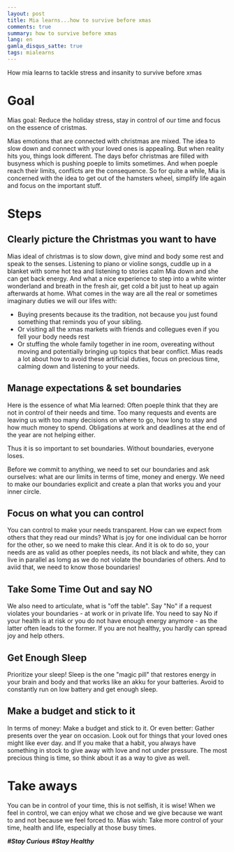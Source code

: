 ```yaml
---
layout: post
title: Mia learns...how to survive before xmas
comments: true
summary: how to survive before xmas
lang: en
gamla_disqus_satte: true
tags: mialearns
---
```


<div class="message">
How mia learns to tackle stress and insanity to survive before xmas
</div>

# Goal
Mias goal: Reduce the holiday stress, stay in control of our time and focus on the essence of cristmas.

Mias emotions that are connected with christmas are mixed.
The idea to slow down and connect with your loved ones is appealing.
But when reality hits you, things look different.
The days befor christmas are filled with busyness which is pushing poeple to limits sometimes. And when poeple reach their limits, conflicts are the consequence.
So for quite a while, Mia is concerned with the idea to get out of the hamsters wheel, simplify life again and focus on the important stuff.

# Steps
## Clearly picture the Christmas you want to have
Mias ideal of christmas is to slow down, give mind and body some rest and speak to the senses.
Listening to piano or violine songs, cuddle up in a blanket with some hot tea and listening to stories calm Mia down and she can get back energy. And what a nice experience to step into a white winter wonderland and breath in the fresh air, get cold a bit just to heat up again afterwards at home.
What comes in the way are all the real or sometimes imaginary duties we will our lifes with: 
- Buying presents because its the tradition, not because you just found something that reminds you of your sibling.
- Or visiting all the xmas markets with friends and collegues even if you fell your body needs rest
- Or stuffing the whole family together in ine room, overeating without moving and potentially bringing up topics that bear conflict.
Mias reads a lot about how to avoid these artificial duties, focus on precious time, calming down and listening to your needs.

## Manage expectations & set boundaries
Here is the essence of what Mia learned:
Often poeple think that they are not in control of their needs and time. Too many requests and events are leaving us with too many decisions on where to go, how long to stay and how much money to spend. Obligations at work and deadlines at the end of the year are not helping either.

Thus it is so important to set boundaries. Without boundaries, everyone loses.  

Before we commit to anything, we need to set our boundaries and ask ourselves: 
what are our limits in terms of time, money and energy. We need to make our boundaries explicit and create a plan that works you and your inner circle.

## Focus on what you can control
You can control to make your needs transparent. How can we expect from others that they read our minds? What is joy for one individual can be horror for the other, so we need to make this clear.
And it is ok to do so, your needs are as valid as other poeples needs, its not black and white, they can live in parallel as lomg as we do not violate the boundaries of others.
And to aviid that, we need to know those boundaries!

## Take Some Time Out and say NO
We also need to articulate, what is "off the table". Say "No" if a request violates your boundaries - at work or in private life. You need to say No if your health is at risk or you do not have enough energy anymore - as the latter often leads to the former. If you are not healthy, you hardly can spread joy and help others.

## Get Enough Sleep
Prioritize your sleep!
Sleep is the one "magic pill" that restores energy in your brain and body and that works like an akku for your batteries. Avoid to constantly run on low battery and get enough sleep.

## Make a budget and stick to it
In terms of money: Make a budget and stick to it. Or even better: Gather presents over the year on occasion. Look out for things that your loved ones might like ever day. and If you make that a habit, you always have something in stock to give away with love and not under pressure. 
The most precious thing is time, so think about it as a way to give as well.

# Take aways
You can be in control of your time, this is not selfish, it is wise!
When we feel in control, we can enjoy what we chose and we give because we want to and not because we feel forced to.
Mias wish: Take more control of your time, health and life, especially at those busy times.

**_#Stay Curious_** **_#Stay Healthy_**
